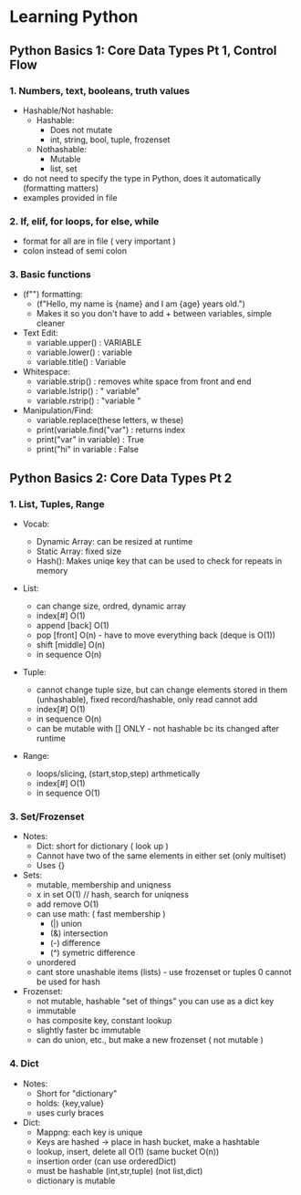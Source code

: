# Learning Python

## Python Basics 1: Core Data Types Pt 1, Control Flow

### 1. Numbers, text, booleans, truth values
- Hashable/Not hashable:
   - Hashable:
      - Does not mutate
      - int, string, bool, tuple, frozenset
   - Nothashable:
      - Mutable
      - list, set
- do not need to specify the type in Python, does it automatically (formatting matters)
- examples provided in file

### 2. If, elif, for loops, for else, while
- format for all are in file ( very important )
- colon instead of semi colon 

### 3. Basic functions
- (f"") formatting:
   - (f"Hello, my name is {name} and I am {age} years old.")
   - Makes it so you don't have to add + between variables, simple cleaner
- Text Edit:
   - variable.upper() : VARIABLE
   - variable.lower() : variable
   - variable.title() : Variable
- Whitespace:
   - variable.strip() : removes white space from front and end
   - variable.lstrip() : "    variable"
   - variable.rstrip() : "variable    "
- Manipulation/Find:
   - variable.replace(these letters, w these)
   - print(variable.find("var") : returns index
   - print("var" in variable) : True
   - print("hi" in variable : False

## Python Basics 2: Core Data Types Pt 2

### 1. List, Tuples, Range
- Vocab:
   - Dynamic Array: can be resized at runtime
   - Static Array: fixed size
   - Hash(): Makes uniqe key that can be used to check for repeats in memory

- List:
    - can change size, ordred, dynamic array
    - index[#] O(1)
    - append [back] O(1)
    - pop [front] O(n) - have to move everything back (deque is O(1))
    - shift [middle] O(n)
    - in sequence O(n)
- Tuple:
    - cannot change tuple size, but can change elements stored in them (unhashable), fixed record/hashable, only read cannot add
    - index[#] O(1)
    - in sequence O(n)
    - can be mutable with [] ONLY - not hashable bc its changed after runtime
- Range:
    - loops/slicing, (start,stop,step) arthmetically
    - index[#] O(1)
    - in sequence O(1)

### 3. Set/Frozenset
- Notes:
  - Dict: short for dictionary ( look up )
  - Cannot have two of the same elements in either set (only multiset)
  - Uses {}
- Sets:
    - mutable, membership and uniqness
    - x in set O(1) // hash, search for uniqness
    - add remove O(1)
    - can use math:   ( fast membership )
        - (|) union
        - (&) intersection
        - (-) difference
        - (^) symetric difference
    - unordered
    - cant store unashable items (lists) - use frozenset or tuples
    0 cannot be used for hash
- Frozenset:
    - not mutable, hashable "set of things" you can use as a dict key
    - immutable
    - has composite key, constant lookup
    - slightly faster bc immutable
    - can do union, etc., but make a new frozenset ( not mutable )  

### 4. Dict
- Notes:
    - Short for "dictionary"
    - holds: {key,value}
    - uses curly braces
- Dict:
    - Mappng: each key is unique
    - Keys are hashed -> place in hash bucket, make a hashtable
    - lookup, insert, delete all O(1) (same bucket O(n))
    - insertion order (can use orderedDict)
    - must be hashable (int,str,tuple) (not list,dict)
    - dictionary is mutable

